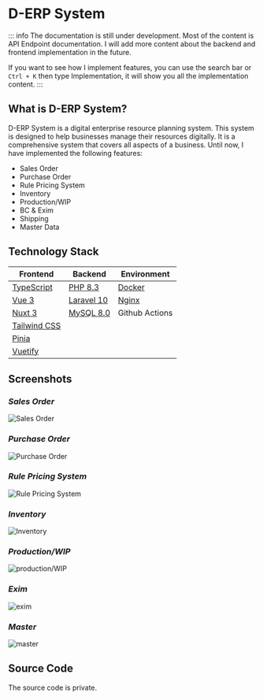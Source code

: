 # D-ERP System

::: info
The documentation is still under development. Most of the content is API Endpoint documentation. I will add more content about the backend and frontend implementation in the future.

If you want to see how I implement features, you can use the search bar or `Ctrl + K` then type Implementation, it will show you all the implementation content.
:::

## What is D-ERP System?
<!-- Welcome to the D-ERP System. A digital enterprise resource planning system. This system is designed to help businesses manage their resources digitally. It is a comprehensive system that covers all aspects of a business, from inventory management, sales, purchasing, production, shipping, BC management, and more. -->

D-ERP System is a digital enterprise resource planning system. This system is designed to help businesses manage their resources digitally. It is a comprehensive system that covers all aspects of a business. Until now, I have implemented the following features:
- Sales Order
- Purchase Order
- Rule Pricing System
- Inventory
- Production/WIP
- BC & Exim
- Shipping
- Master Data

<!-- <div class="brand-tip">
  Just want to see the portfolio look like? Visit <a href="https://<<DOMAIN_URL>>">live demo</a>.
</div> -->

## Technology Stack

| Frontend | Backend | Environment |
| --- | --- | --- |
| [TypeScript](https://www.typescriptlang.org/) | [PHP 8.3](https://www.php.net/) | [Docker](https://www.docker.com/) |
| [Vue 3](https://v3.vuejs.org/) | [Laravel 10](https://laravel.com/) | [Nginx](https://www.nginx.com/) |
| [Nuxt 3](https://nuxt.com/) | [MySQL 8.0](https://www.mysql.com/) | Github Actions |
| [Tailwind CSS](https://tailwindcss.com/) | | |
| [Pinia](https://pinia.vuejs.org/) | | |
| [Vuetify](https://vuetifyjs.com/) | | |

<!-- 
### Frontend
- [TypeScript](https://www.typescriptlang.org/)
- [Vue 3](https://v3.vuejs.org/)
- [Nuxt 3](https://nuxt.com/)
- [Tailwind CSS](https://tailwindcss.com/)
- [Pinia](https://pinia.vuejs.org/)
- [Vuetify](https://vuetifyjs.com/)

### Backend
- [PHP 8.3](https://www.php.net/)
- [Laravel 10](https://laravel.com/)
- [MySQL 8.0](https://www.mysql.com/)

### Environment
- [Docker](https://www.docker.com/)
- [Nginx](https://www.nginx.com/)
- Github Actions -->

## Screenshots

<!-- - SO https://github.com/user-attachments/assets/031f04a9-2bd1-4c28-b048-c3c99db80c45
- PO https://github.com/user-attachments/assets/c1a175ce-278a-4cb5-b466-a169defa1d25
- inv status https://github.com/user-attachments/assets/60e9dda7-2d24-44c7-8611-dbb122a78f7f
- production/WIP https://github.com/user-attachments/assets/5dd2959c-fcad-4e32-b3a9-3122f7d35be6
- exim https://github.com/user-attachments/assets/66936394-46a9-430c-b381-423650b1eb1c
- master https://github.com/user-attachments/assets/e7042c5b-dde4-4ce6-92d2-514febdf08a7 -->

### ***Sales Order***

<img src="https://github.com/user-attachments/assets/031f04a9-2bd1-4c28-b048-c3c99db80c45" alt="Sales Order">

### ***Purchase Order***

<img src="https://github.com/user-attachments/assets/c1a175ce-278a-4cb5-b466-a169defa1d25" alt="Purchase Order">

### ***Rule Pricing System***

<img src="https://github.com/user-attachments/assets/2c0b7d79-9a5e-4ce0-bc68-2093a3d68957" alt="Rule Pricing System">

### ***Inventory***

<img src="https://github.com/user-attachments/assets/60e9dda7-2d24-44c7-8611-dbb122a78f7f" alt="Inventory">

### ***Production/WIP***

<img src="https://github.com/user-attachments/assets/5dd2959c-fcad-4e32-b3a9-3122f7d35be6" alt="production/WIP">

### ***Exim***

<img src="https://github.com/user-attachments/assets/66936394-46a9-430c-b381-423650b1eb1c" alt="exim">

### ***Master***

<img src="https://github.com/user-attachments/assets/e7042c5b-dde4-4ce6-92d2-514febdf08a7" alt="master">
<!-- 
<div class="screenshot-grid">
  <img src="https://github.com/user-attachments/assets/031f04a9-2bd1-4c28-b048-c3c99db80c45" alt="SO">
  <img src="https://github.com/user-attachments/assets/c1a175ce-278a-4cb5-b466-a169defa1d25" alt="PO">
  <img src="https://github.com/user-attachments/assets/60e9dda7-2d24-44c7-8611-dbb122a78f7f" alt="inv status">
  <img src="https://github.com/user-attachments/assets/5dd2959c-fcad-4e32-b3a9-3122f7d35be6" alt="production/WIP">
  <img src="https://github.com/user-attachments/assets/66936394-46a9-430c-b381-423650b1eb1c" alt="exim">
  <img src="https://github.com/user-attachments/assets/e7042c5b-dde4-4ce6-92d2-514febdf08a7" alt="master">
</div> -->

## Source Code

The source code is private. 
